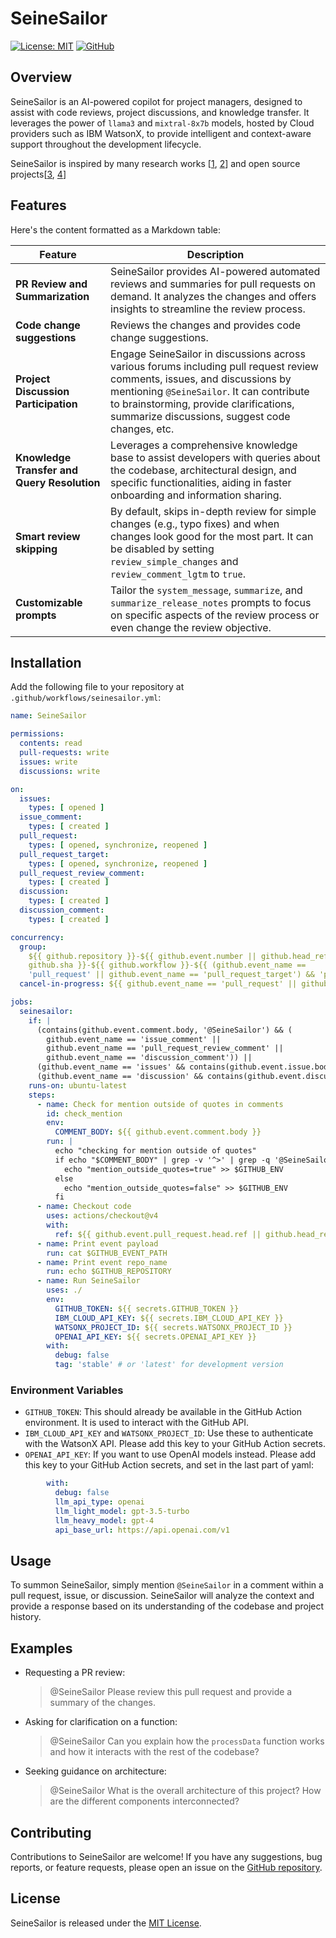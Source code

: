 # SeineSailor

[![License: MIT](https://img.shields.io/badge/License-MIT-yellow.svg)](https://opensource.org/licenses/MIT)
[![GitHub](https://img.shields.io/github/last-commit/SeineAI/SeineSailor/main?style=flat-square)](https://github.com/SeineAI/SeineSailor/commits/main)

## Overview

SeineSailor is an AI-powered copilot for project managers, designed to assist with code reviews, project discussions,
and knowledge transfer. It leverages the power of `llama3` and `mixtral-8x7b` models, hosted by Cloud providers such as IBM WatsonX, to provide intelligent
and context-aware support throughout the development lifecycle.

SeineSailor is inspired by many research works [[1](https://www.computer.org/csdl/proceedings-article/issre/2023/159400a647/1RKjp8pPMHu), [2](https://arxiv.org/abs/2312.15698)] and open source projects[[3](https://github.com/anc95/ChatGPT-CodeReview), [4](https://github.com/coderabbitai/ai-pr-reviewer)]

## Features
Here's the content formatted as a Markdown table:

| Feature                          | Description                                                                                                                                                     |
|----------------------------------|-----------------------------------------------------------------------------------------------------------------------------------------------------------------|
| **PR Review and Summarization**  | SeineSailor provides AI-powered automated reviews and summaries for pull requests on demand. It analyzes the changes and offers insights to streamline the review process. |
| **Code change suggestions**      | Reviews the changes and provides code change suggestions.                                                                                                        |
| **Project Discussion Participation** | Engage SeineSailor in discussions across various forums including pull request review comments, issues, and discussions by mentioning `@SeineSailor`. It can contribute to brainstorming, provide clarifications, summarize discussions, suggest code changes, etc. |
| **Knowledge Transfer and Query Resolution** | Leverages a comprehensive knowledge base to assist developers with queries about the codebase, architectural design, and specific functionalities, aiding in faster onboarding and information sharing. |
| **Smart review skipping**        | By default, skips in-depth review for simple changes (e.g., typo fixes) and when changes look good for the most part. It can be disabled by setting `review_simple_changes` and `review_comment_lgtm` to `true`. |
| **Customizable prompts**         | Tailor the `system_message`, `summarize`, and `summarize_release_notes` prompts to focus on specific aspects of the review process or even change the review objective. |

## Installation

Add the following file to your repository at `.github/workflows/seinesailor.yml`:

```yaml
name: SeineSailor

permissions:
  contents: read
  pull-requests: write
  issues: write
  discussions: write

on:
  issues:
    types: [ opened ]
  issue_comment:
    types: [ created ]
  pull_request:
    types: [ opened, synchronize, reopened ]
  pull_request_target:
    types: [ opened, synchronize, reopened ]
  pull_request_review_comment:
    types: [ created ]
  discussion:
    types: [ created ]
  discussion_comment:
    types: [ created ]

concurrency:
  group:
    ${{ github.repository }}-${{ github.event.number || github.head_ref ||
    github.sha }}-${{ github.workflow }}-${{ (github.event_name ==
    'pull_request' || github.event_name == 'pull_request_target') && 'pr' || 'comment' }}
  cancel-in-progress: ${{ github.event_name == 'pull_request' || github.event_name == 'pull_request_target' }}

jobs:
  seinesailor:
    if: |
      (contains(github.event.comment.body, '@SeineSailor') && (
        github.event_name == 'issue_comment' || 
        github.event_name == 'pull_request_review_comment' ||
        github.event_name == 'discussion_comment')) ||
      (github.event_name == 'issues' && contains(github.event.issue.body, '@SeineSailor')) ||
      (github.event_name == 'discussion' && contains(github.event.discussion.body, '@SeineSailor'))
    runs-on: ubuntu-latest
    steps:
      - name: Check for mention outside of quotes in comments
        id: check_mention
        env:
          COMMENT_BODY: ${{ github.event.comment.body }}
        run: |
          echo "checking for mention outside of quotes"
          if echo "$COMMENT_BODY" | grep -v '^>' | grep -q '@SeineSailor'; then
            echo "mention_outside_quotes=true" >> $GITHUB_ENV
          else
            echo "mention_outside_quotes=false" >> $GITHUB_ENV
          fi
      - name: Checkout code
        uses: actions/checkout@v4
        with:
          ref: ${{ github.event.pull_request.head.ref || github.head_ref }}
      - name: Print event payload
        run: cat $GITHUB_EVENT_PATH
      - name: Print event repo_name
        run: echo $GITHUB_REPOSITORY
      - name: Run SeineSailor
        uses: ./
        env:
          GITHUB_TOKEN: ${{ secrets.GITHUB_TOKEN }}
          IBM_CLOUD_API_KEY: ${{ secrets.IBM_CLOUD_API_KEY }}
          WATSONX_PROJECT_ID: ${{ secrets.WATSONX_PROJECT_ID }}
          OPENAI_API_KEY: ${{ secrets.OPENAI_API_KEY }}
        with:
          debug: false
          tag: 'stable' # or 'latest' for development version
```

### Environment Variables

- `GITHUB_TOKEN`: This should already be available in the GitHub Action environment. It is used to interact with the
  GitHub API.
- `IBM_CLOUD_API_KEY` and `WATSONX_PROJECT_ID`: Use these to authenticate with the WatsonX API. Please add this key to
  your GitHub Action secrets.
- `OPENAI_API_KEY`: If you want to use OpenAI models instead. Please add this key to your GitHub Action secrets, and
  set in the last part of yaml:

```yaml
        with:
          debug: false
          llm_api_type: openai
          llm_light_model: gpt-3.5-turbo
          llm_heavy_model: gpt-4
          api_base_url: https://api.openai.com/v1
```

## Usage

To summon SeineSailor, simply mention `@SeineSailor` in a comment within a pull request, issue, or discussion.
SeineSailor will analyze the context and provide a response based on its understanding of the codebase and project
history.

## Examples

- Requesting a PR review:
  > @SeineSailor Please review this pull request and provide a summary of the changes.

- Asking for clarification on a function:
  > @SeineSailor Can you explain how the `processData` function works and how it interacts with the rest of the
  codebase?

- Seeking guidance on architecture:
  > @SeineSailor What is the overall architecture of this project? How are the different components interconnected?

## Contributing

Contributions to SeineSailor are welcome! If you have any suggestions, bug reports, or feature requests, please open an
issue on the [GitHub repository](https://github.com/SeineAI/SeineSailor).

## License

SeineSailor is released under the [MIT License](LICENSE).